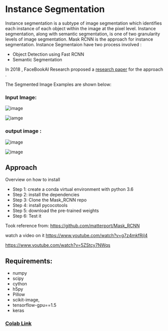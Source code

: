 # Instance Segmentation
Instance segmentation is a subtype of image segmentation which identifies each instance of each object within the image at the pixel level. Instance segmentation, along with semantic segmentation, is one of two granularity levels of image segmentation.
Mask RCNN is the approach for instance segmentation. 
Instance Segmentaion have two process involved :
 *  Object Detection using Fast RCNN
 *  Semantic Segmentation
 
 In 2018 , FaceBookAI Research proposed a [research paper](https://arxiv.org/pdf/1703.06870.pdf) for the approach .
 
 The Segmented Image Examples are shown below:
 
 ### Input Image: 
 
 ![image](
https://github.com/Shweta0002/DeepPixel/blob/master/deeppixel/instance_segmen/Instance_segment_img/Input%20images/4410436637_7b0ca36ee7_z.jpg?raw=true
)

![iamge](https://github.com/Shweta0002/DeepPixel/blob/master/deeppixel/instance_segmen/Instance_segment_img/Input%20images/3651581213_f81963d1dd_z.jpg?raw=true
)
 
 ### output image :
 
 ![image](https://github.com/Shweta0002/DeepPixel/blob/master/deeppixel/instance_segmen/Instance_segment_img/Output%20Images/15.png?raw=true)

 ![image](https://github.com/Shweta0002/DeepPixel/blob/master/deeppixel/instance_segmen/Instance_segment_img/Output%20Images/11.png?raw=true
)


## Approach
Overview on how to install
* Step 1: create a conda virtual environment with python 3.6
* Step 2: install the dependencies
* Step 3: Clone the Mask_RCNN repo
* Step 4: install pycocotools
* Step 5: download the pre-trained weights
* Step 6: Test it

Took reference from:
https://github.com/matterport/Mask_RCNN

watch a video on it https://www.youtube.com/watch?v=g7z4mkfRjI4

https://www.youtube.com/watch?v=5ZStcy7NWqs

## Requirements:
* numpy
* scipy
* cython
* h5py
* Pillow
* scikit-image, 
* tensorflow-gpu==1.5
* keras

### [Colab Link](https://colab.research.google.com/drive/186YyuvwprCAIBm0wPh_YLfqc2PKopGjg?authuser=1#scrollTo=S8MMMQBtWup4) 
 
